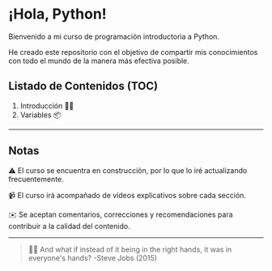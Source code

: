 # ¡Hola, Python!

Bienvenido a mi curso de programación introductoria a Python.

He creado este repositorio con el objetivo de compartir mis conocimientos con todo el mundo de la manera más efectiva posible.

## Listado de Contenidos (TOC)
1. Introducción 👏🏻
2. Variables 📦

---
## Notas

⚠️ El curso se encuentra en construcción, por lo que lo iré actualizando frecuentemente. 

📹 El curso irá acompañado de vídeos explicativos sobre cada sección.

✉️ Se aceptan comentarios, correcciones y recomendaciones para contribuir a la calidad del contenido.

---
> 🙌🏻 And what if instead of it being in the right hands, it was in everyone's hands? -Steve Jobs (2015)
